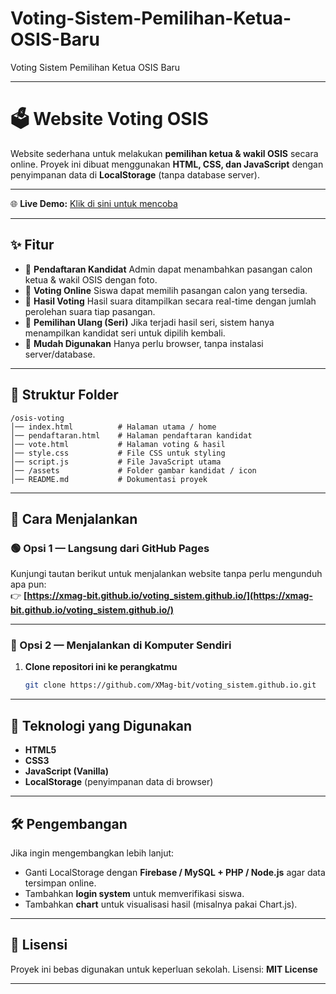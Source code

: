 # Voting-Sistem-Pemilihan-Ketua-OSIS-Baru
Voting Sistem Pemilihan Ketua OSIS Baru

---

# 🗳️ Website Voting OSIS

Website sederhana untuk melakukan **pemilihan ketua & wakil OSIS** secara online. Proyek ini dibuat menggunakan **HTML, CSS, dan JavaScript** dengan penyimpanan data di **LocalStorage** (tanpa database server).

---

🌐 **Live Demo:** [Klik di sini untuk mencoba](https://xmag-bit.github.io/voting_sistem.github.io/)

---

## ✨ Fitur

* 📌 **Pendaftaran Kandidat**
  Admin dapat menambahkan pasangan calon ketua & wakil OSIS dengan foto.
* 📌 **Voting Online**
  Siswa dapat memilih pasangan calon yang tersedia.
* 📌 **Hasil Voting**
  Hasil suara ditampilkan secara real-time dengan jumlah perolehan suara tiap pasangan.
* 📌 **Pemilihan Ulang (Seri)**
  Jika terjadi hasil seri, sistem hanya menampilkan kandidat seri untuk dipilih kembali.
* 📌 **Mudah Digunakan**
  Hanya perlu browser, tanpa instalasi server/database.

---

## 📂 Struktur Folder

```
/osis-voting
│── index.html          # Halaman utama / home
│── pendaftaran.html    # Halaman pendaftaran kandidat
│── vote.html           # Halaman voting & hasil
│── style.css           # File CSS untuk styling
│── script.js           # File JavaScript utama
│── /assets             # Folder gambar kandidat / icon
│── README.md           # Dokumentasi proyek
```

---

## 🚀 Cara Menjalankan

### 🟢 Opsi 1 — Langsung dari GitHub Pages
Kunjungi tautan berikut untuk menjalankan website tanpa perlu mengunduh apa pun:  
👉 **[https://xmag-bit.github.io/voting_sistem.github.io/](https://xmag-bit.github.io/voting_sistem.github.io/)**

---

### 🧩 Opsi 2 — Menjalankan di Komputer Sendiri
1. **Clone repositori ini ke perangkatmu**
   ```bash
   git clone https://github.com/XMag-bit/voting_sistem.github.io.git

---

## 🔧 Teknologi yang Digunakan

* **HTML5**
* **CSS3**
* **JavaScript (Vanilla)**
* **LocalStorage** (penyimpanan data di browser)

---

## 🛠️ Pengembangan

Jika ingin mengembangkan lebih lanjut:

* Ganti LocalStorage dengan **Firebase / MySQL + PHP / Node.js** agar data tersimpan online.
* Tambahkan **login system** untuk memverifikasi siswa.
* Tambahkan **chart** untuk visualisasi hasil (misalnya pakai Chart.js).

---

## 📜 Lisensi

Proyek ini bebas digunakan untuk keperluan sekolah.
Lisensi: **MIT License**

---
